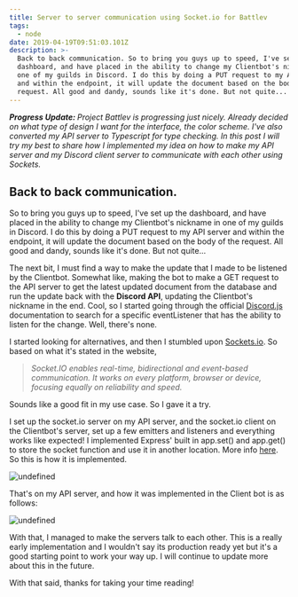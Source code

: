 ```yaml
---
title: Server to server communication using Socket.io for Battlev
tags:
  - node
date: 2019-04-19T09:51:03.101Z
description: >-
  Back to back communication. So to bring you guys up to speed, I've set up the
  dashboard, and have placed in the ability to change my Clientbot's nickname in
  one of my guilds in Discord. I do this by doing a PUT request to my API server
  and within the endpoint, it will update the document based on the body of the
  request. All good and dandy, sounds like it's done. But not quite...
---
```


<p><em><strong>Progress Update:&nbsp;</strong>Project Battlev is progressing just nicely. Already decided on what type of design I want for the interface, the color scheme. I've also converted my API server to Typescript for type checking. In this post I will try my best to share how I implemented my idea on how to make my API server and my Discord client server to communicate with each other using Sockets.</em></p>

<h2>Back to back communication.</h2>

<p>So to bring you guys up to speed, I've set up the dashboard, and have placed in the ability to change my Clientbot's nickname in one of my guilds in Discord. I do this by doing a PUT request to my API server and within the endpoint, it will update the document based on the body of the request. All good and dandy, sounds like it's done. But not quite...</p>

<p>The next bit, I must find a way to make the update that I made to be listened by the Clientbot. Somewhat like, making the bot to make a GET request to the API server to get the latest updated document from the database and run the update back with the <strong>Discord API</strong>, updating the Clientbot's nickname in the end. Cool, so I started going through the official <a href="https://discord.js.org/#/" target="_blank" rel="noopener" title="discord.js">Discord.js</a> documentation to search for a specific eventListener that has the ability to listen for the change. Well, there's none.</p>

<p>I started looking for alternatives, and then I stumbled upon <a href="https://socket.io/" target="_blank" rel="noopener" title="sockets.io">Sockets.io</a>. So based on what it's stated in the website,&nbsp;</p>

<blockquote>

<p><i class="larger">Socket.IO enables real-time, bidirectional and event-based communication.&nbsp;</i><i>It works on every platform, browser or device, focusing equally on reliability and speed.&nbsp;</i></p>

</blockquote>

<p>Sounds like a good fit in my use case. So I gave it a try.</p>

<p>I set up the socket.io server on my API server, and the socket.io client on the Clientbot's server, set up a few emitters and listeners and everything works like expected! I implemented Express' built in app.set() and app.get() to store the socket function and use it in another location. More info <a href="https://expressjs.com/en/api.html#app.set" target="_blank" rel="noopener" title="app.set()">here</a>. So this is how it is implemented.</p>

<p><img src="https://cdn.buttercms.com/LtYsvUjAS4pahYgJvRPg" alt="undefined" /></p>

<p>That's on my API server, and how it was implemented in the Client bot is as follows:</p>

<p><img src="https://cdn.buttercms.com/kDagYABXRxuZta9rNnou" alt="undefined" /></p>

<p>With that, I managed to make the servers talk to each other. This is a really early implementation and I wouldn't say its production ready yet but it's a good starting point to work your way up. I will continue to update more about this in the future.</p>

<p>With that said, thanks for taking your time reading!&nbsp;</p>

<p></p>
